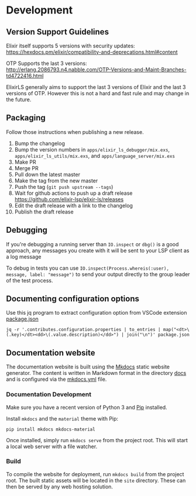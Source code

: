 # Development

## Version Support Guidelines

Elixir itself supports 5 versions with security updates:
https://hexdocs.pm/elixir/compatibility-and-deprecations.html#content

OTP Supports the last 3 versions:
http://erlang.2086793.n4.nabble.com/OTP-Versions-and-Maint-Branches-td4722416.html

ElixirLS generally aims to support the last 3 versions of Elixir and the last 3 versions of OTP. However this is not a hard and fast rule and may change in the future.

## Packaging

Follow those instructions when publishing a new release.

1. Bump the changelog
2. Bump the version numbers in `apps/elixir_ls_debugger/mix.exs`, `apps/elixir_ls_utils/mix.exs`, and `apps/language_server/mix.exs`
3. Make PR
4. Merge PR
5. Pull down the latest master
6. Make the tag from the new master
7. Push the tag (`git push upstream --tags`)
8. Wait for github actions to push up a draft release https://github.com/elixir-lsp/elixir-ls/releases
9. Edit the draft release with a link to the changelog
10. Publish the draft release

## Debugging

If you're debugging a running server than `IO.inspect` or `dbg()` is a good approach, any messages you create with it will be sent to your LSP client as a log message

To debug in tests you can use `IO.inspect(Process.whereis(:user), message, label: "message")` to send your output directly to the group leader of the test process.

## Documenting configuration options

Use this jq program to extract configuration option from VSCode extension [package.json](https://github.com/elixir-lsp/vscode-elixir-ls/blob/master/package.json)

```shell
jq -r '.contributes.configuration.properties | to_entries | map("<dt>\(.key)</dt><dd>\(.value.description)</dd>") | join("\n")' package.json
```

## Documentation website

The documentation website is built using the [Mkdocs](https://www.mkdocs.org) static website generator. The content is written in Markdown format in the directory [docs](./docs) and is configured via the [mkdocs.yml](./mkdocs.yml) file.

### Documentation Development

Make sure you have a recent version of Python 3 and [Pip](https://pip.readthedocs.io/en/stable/installing/) installed.

Install `mkdocs` and the `material` theme with Pip:

```shell
pip install mkdocs mkdocs-material
```

Once installed, simply run `mkdocs serve` from the project root. This will start a local web server with a file watcher.

### Build

To compile the website for deployment, run `mkdocs build` from the project root. The built static assets will be located in the `site` directory. These can then be served by any web hosting solution.
